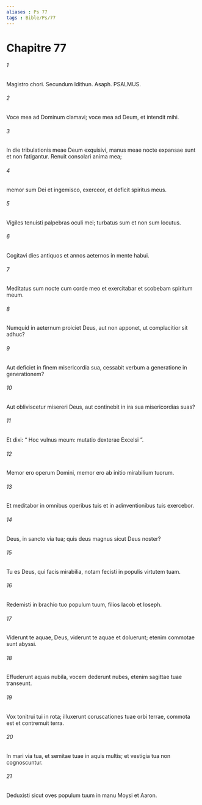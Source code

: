 ```yaml
---
aliases : Ps 77
tags : Bible/Ps/77
---
```


# Chapitre 77

###### 1
Magistro chori. Secundum Idithun. Asaph. PSALMUS.
###### 2
Voce mea ad Dominum clamavi; voce mea ad Deum, et intendit mihi.
###### 3
In die tribulationis meae Deum exquisivi, manus meae nocte expansae sunt et non fatigantur. Renuit consolari anima mea;
###### 4
memor sum Dei et ingemisco, exerceor, et deficit spiritus meus.
###### 5
Vigiles tenuisti palpebras oculi mei; turbatus sum et non sum locutus.
###### 6
Cogitavi dies antiquos et annos aeternos in mente habui.
###### 7
Meditatus sum nocte cum corde meo et exercitabar et scobebam spiritum meum.
###### 8
Numquid in aeternum proiciet Deus, aut non apponet, ut complacitior sit adhuc?
###### 9
Aut deficiet in finem misericordia sua, cessabit verbum a generatione in generationem?
###### 10
Aut obliviscetur misereri Deus, aut continebit in ira sua misericordias suas?
###### 11
Et dixi: “ Hoc vulnus meum: mutatio dexterae Excelsi ”.
###### 12
Memor ero operum Domini, memor ero ab initio mirabilium tuorum.
###### 13
Et meditabor in omnibus operibus tuis et in adinventionibus tuis exercebor.
###### 14
Deus, in sancto via tua; quis deus magnus sicut Deus noster?
###### 15
Tu es Deus, qui facis mirabilia, notam fecisti in populis virtutem tuam.
###### 16
Redemisti in brachio tuo populum tuum, filios Iacob et Ioseph.
###### 17
Viderunt te aquae, Deus, viderunt te aquae et doluerunt; etenim commotae sunt abyssi.
###### 18
Effuderunt aquas nubila, vocem dederunt nubes, etenim sagittae tuae transeunt.
###### 19
Vox tonitrui tui in rota; illuxerunt coruscationes tuae orbi terrae, commota est et contremuit terra.
###### 20
In mari via tua, et semitae tuae in aquis multis; et vestigia tua non cognoscuntur.
###### 21
Deduxisti sicut oves populum tuum in manu Moysi et Aaron.
